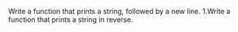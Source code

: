 Write a function that prints a string, followed by a new line.
1.Write a function that prints a string in reverse.
